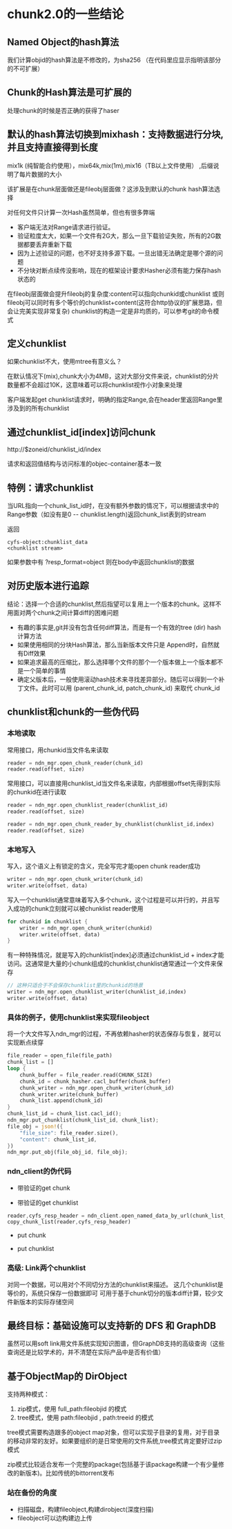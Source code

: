# chunk2.0的一些结论

## Named Object的hash算法
我们计算objid的hash算法是不修改的，为sha256 （在代码里应显示指明该部分的不可扩展）


## Chunk的Hash算法是可扩展的

处理chunk的时候是否正确的获得了haser

## 默认的hash算法切换到mixhash：支持数据进行分块,并且支持直接得到长度

mix1k (纯智能合约使用），mix64k,mix(1m),mix16（TB以上文件使用） ,后缀说明了每片数据的大小


该扩展是在chunk层面做还是fileobj层面做？这涉及到默认的chunk hash算法选择

对任何文件只计算一次Hash虽然简单，但也有很多弊端
- 客户端无法对Range请求进行验证。
- 验证粒度太大，如果一个文件有2G大，那么一旦下载验证失败，所有的2G数据都要丢弃重新下载
- 因为上述验证的问题，也不好支持多源下载。一旦出错无法确定是哪个源的问题
- 不分块对断点续传没影响，现在的框架设计要求Hasher必须有能力保存hash状态的


在fileobj层面做会提升fileobj的复杂度:content可以指向chunkid或chunklist
或则fileobj可以同时有多个等价的chunklist+content(这符合http协议的扩展思路，但会让完美实现非常复杂)
chunklist的构造一定是非均质的，可以参考git的命令模式

## 定义chunklist

如果chunklist不大，使用mtree有意义么？



在默认情况下(mix),chunk大小为4MB，这对大部分文件来说，chunklist的分片数量都不会超过10K，这意味着可以将chunklist视作小对象来处理

客户端发起get chunklist请求时，明确的指定Range,会在header里返回Range里涉及到的所有chunklist



## 通过chunklist_id[index]访问chunk

http://$zoneid/chunklist_id/index

请求和返回值结构与访问标准的objec-container基本一致

## 特例：请求chunklist
当URL指向一个chunk_list_id时，在没有额外参数的情况下，可以根据请求中的Range参数（如没有是0 -- chunklist.length)返回chunk_list表到的stream

返回
```
cyfs-object:chunklist_data
<chunklist stream>
```

如果参数中有 ?resp_format=object  则在body中返回chunklist的数据
## 对历史版本进行追踪

结论：选择一个合适的chunklist,然后指望可以复用上一个版本的chunk。这样不用面对两个chunk之间计算diff的困难问题


- 有趣的事实是,git并没有包含任何diff算法，而是有一个有效的tree (dir) hash计算方法
- 如果使用相同的分块Hash算法，那么当新版本文件只是 Append时，自然就有Diff效果
- 如果追求最高的压缩比，那么选择哪个文件的那个一个版本做上一个版本都不是一个简单的事情
- 确定父版本后，一般使用滚动hash技术来寻找差异部分。随后可以得到一个补丁文件。此时可以用 (parent_chunk_id, patch_chunk_id) 来取代 chunk_id



## chunklist和chunk的一些伪代码

### 本地读取

常用接口，用chunkid当文件名来读取

```rust
reader = ndn_mgr.open_chunk_reader(chunk_id)
reader.read(offset, size)
```

常用接口，可以直接用chunklist_id当文件名来读取，内部根据offset先得到实际的chunkid在进行读取
```rust
reader = ndn_mgr.open_chunklist_reader(chunklist_id)
reader.read(offset, size)
```


```rust
reader = ndn_mgr.open_chunk_reader_by_chunklist(chunklist_id,index)
reader.read(offset, size)
```


### 本地写入

写入，这个语义上有锁定的含义，完全写完才能open chunk reader成功
```rust
writer = ndn_mgr.open_chunk_writer(chunk_id)
writer.write(offset, data)
```

写入一个chunklist通常意味着写入多个chunk，这个过程是可以并行的，并且写入成功的chunk立刻就可以被chunklist reader使用
```rust
for chunkid in chunklist {
    writer = ndn_mgr.open_chunk_writer(chunkid)
    writer.write(offset, data)
}
```
有一种特殊情况，就是写入的chunklist[index]必须通过chunklist_id + index才能访问。这通常是大量的小chunk组成的chunklist,chunklist通常通过一个文件来保存
```rust
// 这种只适合于不会保存chunklist里的chunkid的场景
writer = ndn_mgr.open_chunklist_writer(chunklist_id,index)
writer.write(offset, data)
```


### 具体的例子，使用chunklist来实现fileobject

将一个大文件写入ndn_mgr的过程，不再依赖hasher的状态保存与恢复，就可以实现断点续穿

```rust
file_reader = open_file(file_path)
chunk_list = []
loop {
    chunk_buffer = file_reader.read(CHUNK_SIZE)
    chunk_id = chunk_hasher.cacl_buffer(chunk_buffer)
    chunk_writer = ndn_mgr.open_chunk_writer(chunk_id)
    chunk_writer.write(chunk_buffer)
    chunk_list.append(chunk_id)
}
chunk_list_id = chunk_list.cacl_id();
ndn_mgr.put_chunklist(chunk_list_id, chunk_list);
file_obj = json!({ 
    "file_size": file_reader.size(),
    "content": chunk_list_id,
})
ndn_mgr.put_obj(file_obj_id, file_obj);
```

### ndn_client的伪代码

- 带验证的get chunk


- 带验证的get chunklist
```rust
reader,cyfs_resp_header = ndn_client.open_named_data_by_url(chunk_list_url,range)
copy_chunk_list(reader,cyfs_resp_header)

```


- put chunk

- put chunklist


### 高级: Link两个chunklist
对同一个数据，可以用对个不同切分方法的chunklist来描述。
这几个chunklist是等价的，系统只保存一份数据即可
可用于基于chunk切分的版本diff计算，较少文件新版本的实际存储空间 


## 最终目标：基础设施可以支持新的 DFS 和 GraphDB

虽然可以用soft link用文件系统实现知识图谱，但GraphDB支持的高级查询（这些查询还是比较学术的，并不清楚在实际产品中是否有价值）


## 基于ObjectMap的 DirObject

支持两种模式：
1. zip模式，使用 full_path:fileobjid 的模式
2. tree模式，使用 path:fileobjid , path:treeid 的模式

tree模式需要构造跟多的object map对象，但可以实现子目录的复用，对于目录的移动非常的友好。如果要组织的是日常使用的文件系统,tree模式肯定要好过zip模式

zip模式比较适合发布一个完整的package(包括基于该package构建一个有少量修改的新版本)。比如传统的bittorrent发布


### 站在备份的角度

- 扫描磁盘，构建fileobject,构建dirobject(深度扫描)
- fileobject可以边构建边上传
